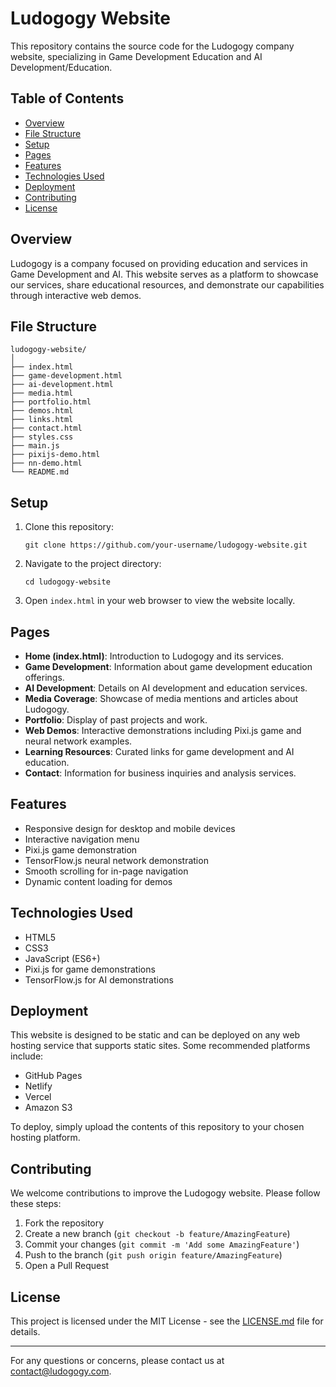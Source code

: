 # Ludogogy Website

This repository contains the source code for the Ludogogy company website, specializing in Game Development Education and AI Development/Education.

## Table of Contents

- [Overview](#overview)
- [File Structure](#file-structure)
- [Setup](#setup)
- [Pages](#pages)
- [Features](#features)
- [Technologies Used](#technologies-used)
- [Deployment](#deployment)
- [Contributing](#contributing)
- [License](#license)

## Overview

Ludogogy is a company focused on providing education and services in Game Development and AI. This website serves as a platform to showcase our services, share educational resources, and demonstrate our capabilities through interactive web demos.

## File Structure

```
ludogogy-website/
│
├── index.html
├── game-development.html
├── ai-development.html
├── media.html
├── portfolio.html
├── demos.html
├── links.html
├── contact.html
├── styles.css
├── main.js
├── pixijs-demo.html
├── nn-demo.html
└── README.md
```

## Setup

1. Clone this repository:
   ```
   git clone https://github.com/your-username/ludogogy-website.git
   ```
2. Navigate to the project directory:
   ```
   cd ludogogy-website
   ```
3. Open `index.html` in your web browser to view the website locally.

## Pages

- **Home (index.html)**: Introduction to Ludogogy and its services.
- **Game Development**: Information about game development education offerings.
- **AI Development**: Details on AI development and education services.
- **Media Coverage**: Showcase of media mentions and articles about Ludogogy.
- **Portfolio**: Display of past projects and work.
- **Web Demos**: Interactive demonstrations including Pixi.js game and neural network examples.
- **Learning Resources**: Curated links for game development and AI education.
- **Contact**: Information for business inquiries and analysis services.

## Features

- Responsive design for desktop and mobile devices
- Interactive navigation menu
- Pixi.js game demonstration
- TensorFlow.js neural network demonstration
- Smooth scrolling for in-page navigation
- Dynamic content loading for demos

## Technologies Used

- HTML5
- CSS3
- JavaScript (ES6+)
- Pixi.js for game demonstrations
- TensorFlow.js for AI demonstrations

## Deployment

This website is designed to be static and can be deployed on any web hosting service that supports static sites. Some recommended platforms include:

- GitHub Pages
- Netlify
- Vercel
- Amazon S3

To deploy, simply upload the contents of this repository to your chosen hosting platform.

## Contributing

We welcome contributions to improve the Ludogogy website. Please follow these steps:

1. Fork the repository
2. Create a new branch (`git checkout -b feature/AmazingFeature`)
3. Commit your changes (`git commit -m 'Add some AmazingFeature'`)
4. Push to the branch (`git push origin feature/AmazingFeature`)
5. Open a Pull Request

## License

This project is licensed under the MIT License - see the [LICENSE.md](LICENSE.md) file for details.

---

For any questions or concerns, please contact us at [contact@ludogogy.com](mailto:contact@ludogogy.com).

